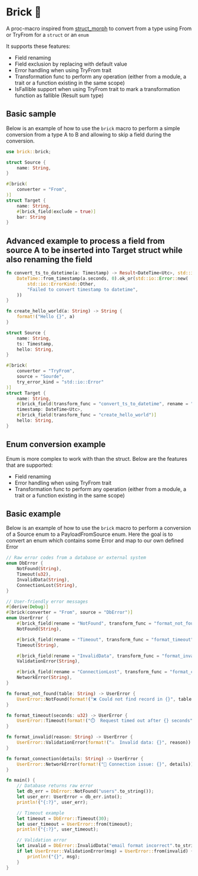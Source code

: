 # Brick 🧱

A proc-macro inspired from [struct_morph](https://github.com/shrynx/struct_morph/tree/main) to convert from a type using From or TryFrom for a `struct` or an `enum`

It supports these features:

- Field renaming
- Field exclusion by replacing with default value
- Error handling when using TryFrom trait
- Transformation func to perform any operation (either from a module, a trait or a function existing in the same scope)
- IsFallible support when using TryFrom trait to mark a transformation function as fallible (Result sum type)

## Basic sample

Below is an example of how to use the `brick` macro to perform a simple conversion from a type A to B and allowing to skip a field during the conversion.

```rust
use brick::brick;

struct Source {
    name: String,
}

#[brick(
    converter = "From",
)]
struct Target {
    name: String,
    #[brick_field(exclude = true)]
    bar: String
}
```

## Advanced example to process a field from source A to be inserted into Target struct while also renaming the field

```rust
fn convert_ts_to_datetime(a: Timestamp) -> Result<DateTime<Utc>, std::io::Error> {
    DateTime::from_timestamp(a.seconds, 0).ok_or(std::io::Error::new(
        std::io::ErrorKind::Other,
        "Failed to convert timestamp to datetime",
    ))
}

fn create_hello_world(a: String) -> String {
    format!("Hello {}", a)
}

struct Source {
    name: String,
    ts: Timestamp,
    hello: String,
}

#[brick(
    converter = "TryFrom",
    source = "Sourde",
    try_error_kind = "std::io::Error"
)]
struct Target {
    name: String,
    #[brick_field(transform_func = "convert_ts_to_datetime", rename = "ts", is_fallible = true)]
    timestamp: DateTime<Utc>,
    #[brick_field(transform_func = "create_hello_world")]
    hello: String,
}
```

## Enum conversion example

Enum is more complex to work with than the struct. Below are the features that are supported:

- Field renaming
- Error handling when using TryFrom trait
- Transformation func to perform any operation (either from a module, a trait or a function existing in the same scope)

## Basic example

Below is an example of how to use the `brick` macro to perform a conversion of a Source enum to a PayloadFromSource enum. Here the goal is to convert an enum which contains some Error and map to our own defined Error

```rust
// Raw error codes from a database or external system
enum DbError {
    NotFound(String),
    Timeout(u32),
    InvalidData(String),
    ConnectionLost(String),
}

// User-friendly error messages
#[derive(Debug)]
#[brick(converter = "From", source = "DbError")]
enum UserError {
    #[brick_field(rename = "NotFound", transform_func = "format_not_found")]
    NotFound(String),

    #[brick_field(rename = "Timeout", transform_func = "format_timeout")]
    Timeout(String),

    #[brick_field(rename = "InvalidData", transform_func = "format_invalid")]
    ValidationError(String),

    #[brick_field(rename = "ConnectionLost", transform_func = "format_connection")]
    NetworkError(String),
}

fn format_not_found(table: String) -> UserError {
    UserError::NotFound(format!("❌ Could not find record in {}", table))
}

fn format_timeout(seconds: u32) -> UserError {
    UserError::Timeout(format!("⏱️  Request timed out after {} seconds", seconds))
}

fn format_invalid(reason: String) -> UserError {
    UserError::ValidationError(format!("⚠️  Invalid data: {}", reason))
}

fn format_connection(details: String) -> UserError {
    UserError::NetworkError(format!("🔌 Connection issue: {}", details))
}

fn main() {
    // Database returns raw error
    let db_err = DbError::NotFound("users".to_string());
    let user_err: UserError = db_err.into();
    println!("{:?}", user_err);

    // Timeout example
    let timeout = DbError::Timeout(30);
    let user_timeout = UserError::from(timeout);
    println!("{:?}", user_timeout);

    // Validation error
    let invalid = DbError::InvalidData("email format incorrect".to_string());
    if let UserError::ValidationError(msg) = UserError::from(invalid) {
        println!("{}", msg);
    }
}
```
